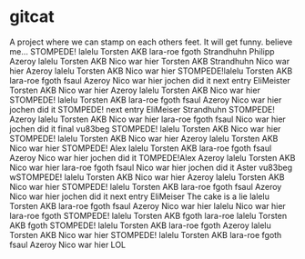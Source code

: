 # gitcat
A project where we can stamp on each others feet.
It will get funny. believe me...
STOMPEDE! lalelu Torsten AKB lara-roe fgoth Strandhuhn Philipp Azeroy lalelu Torsten AKB Nico war hier
Torsten AKB Strandhuhn
Nico war hier
Azeroy lalelu Torsten AKB Nico war hier
STOMPEDE!lalelu Torsten AKB lara-roe fgoth fsaul Azeroy Nico war hier jochen did it
next entry EliMeister
Torsten AKB
Nico war hier
Azeroy lalelu Torsten AKB Nico war hier
STOMPEDE! lalelu Torsten AKB lara-roe fgoth fsaul Azeroy Nico war hier jochen did it
STOMPEDE!
next entry EliMeiser Strandhuhn
STOMPEDE! Azeroy lalelu Torsten AKB Nico war hier lara-roe fgoth 
fsaul Nico war hier jochen did it final
vu83beg STOMPEDE! lalelu
Torsten AKB
Nico war hier
STOMPEDE! lalelu
Torsten AKB
Nico war hier
Azeroy lalelu Torsten AKB Nico war hier
STOMPEDE! Alex   lalelu Torsten AKB lara-roe fgoth fsaul Azeroy Nico war hier jochen did it
TOMPEDE!Alex Azeroy lalelu Torsten AKB Nico war hier lara-roe fgoth 
fsaul Nico war hier jochen did it
Aster
vu83beg
wSTOMPEDE! lalelu
Torsten AKB
Nico war hier
Azeroy lalelu Torsten AKB Nico war hier
STOMPEDE! lalelu Torsten AKB lara-roe fgoth fsaul Azeroy Nico war hier jochen did it
next entry EliMeiser The cake is a lie lalelu Torsten AKB lara-roe fgoth fsaul Azeroy Nico war hier lalelu Nico war hier lara-roe fgoth
STOMPEDE! lalelu Torsten AKB fgoth
lara-roe lalelu Torsten AKB fgoth
STOMPEDE! lalelu Torsten AKB lara-roe fgoth
Azeroy lalelu Torsten AKB Nico war hier
STOMPEDE! lalelu Torsten AKB lara-roe fgoth fsaul Azeroy Nico war hier
LOL
